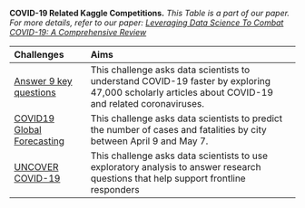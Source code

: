
**COVID-19 Related Kaggle Competitions.** _This Table is a part of our paper. For more details, refer to our paper: [Leveraging Data Science To Combat COVID-19: A Comprehensive Review](https://www.researchgate.net/publication/340687152_Leveraging_Data_Science_To_Combat_COVID-19_A_Comprehensive_Review)_

| Challenges | Aims |
| :---         |     :---      |     
[Answer 9 key questions](https://www.kaggle.com/allen-institute-for-ai/CORD-19-research-challenge/tasks)| This challenge asks data scientists to understand COVID-19 faster by exploring 47,000 scholarly articles about COVID-19 and related coronaviruses.|
[COVID19 Global Forecasting](https://www.kaggle.com/c/covid19-global-forecasting-week-3)|This challenge asks data scientists to predict the number of cases and fatalities by city between April 9 and May 7.|
[UNCOVER COVID-19](https://www.kaggle.com/roche-data-science-coalition/uncover)|This challenge asks data scientists to use exploratory analysis to answer research questions that help support frontline responders| 
